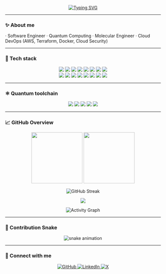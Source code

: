 <!-- Profile README for adrianalola -->

<p align="center">
  <a href="https://github.com/adrianalola">
    <img
      src="https://readme-typing-svg.demolab.com?font=Fira+Code&size=36&pause=900&color=7CFC00&center=true&vCenter=true&width=900&lines=$+Hi%2C+I'm+Adriana+%3A);Cloud+DevOps+Engineer;AWS+%7C+Terraform+%7C+Docker+%7C+Cloud+Security;Molecular+Engineer+%7C+Quantum+Computing;Software+Engineer+%7C+Pythonista"
      alt="Typing SVG"
    />
  </a>
</p>

---

### ✨ About me
· Software Engineer · Quantum Computing · Molecular Engineer · Cloud DevOps (AWS, Terraform, Docker, Cloud Security) 

---

### 🧰 Tech stack
<p align="center">
  <!-- Core tech -->
  <img src="https://img.shields.io/badge/Python-3776AB?logo=python&logoColor=white&style=for-the-badge" />
  <img src="https://img.shields.io/badge/HTML5-E34F26?logo=html5&logoColor=white&style=for-the-badge" />
  <img src="https://img.shields.io/badge/CSS3-1572B6?logo=css3&logoColor=white&style=for-the-badge" />
  <img src="https://img.shields.io/badge/SQL-4169E1?logo=postgresql&logoColor=white&style=for-the-badge" />
  <img src="https://img.shields.io/badge/Terraform-844FBA?logo=terraform&logoColor=white&style=for-the-badge" />
  <img src="https://img.shields.io/badge/Docker-2496ED?logo=docker&logoColor=white&style=for-the-badge" />
  <img src="https://img.shields.io/badge/AWS-232F3E?logo=amazon-aws&logoColor=white&style=for-the-badge" />
  <img src="https://img.shields.io/badge/Q%23-512BD4?logo=dotnet&logoColor=white&style=for-the-badge" />
  <br/>
  <!-- Extra dev tools -->
  <img src="https://img.shields.io/badge/Git-F05032?logo=git&logoColor=white&style=for-the-badge" />
  <img src="https://img.shields.io/badge/PostgreSQL-4169E1?logo=postgresql&logoColor=white&style=for-the-badge" />
  <img src="https://img.shields.io/badge/Visual%20Studio%20Code-007ACC?logo=visual-studio-code&logoColor=white&style=for-the-badge" />
  <img src="https://img.shields.io/badge/Linux-FCC624?logo=linux&logoColor=black&style=for-the-badge" />
  <img src="https://img.shields.io/badge/Ubuntu-E95420?logo=ubuntu&logoColor=white&style=for-the-badge" />
  <img src="https://img.shields.io/badge/Debian-A81D33?logo=debian&logoColor=white&style=for-the-badge" />
  <img src="https://img.shields.io/badge/Node.js-339933?logo=node.js&logoColor=white&style=for-the-badge" />
  <img src="https://img.shields.io/badge/GitHub%20Actions-2088FF?logo=github-actions&logoColor=white&style=for-the-badge" />
</p>

---

### ⚛️ Quantum toolchain
<p align="center">
  <img src="https://img.shields.io/badge/Qiskit-6929C4?logo=qiskit&logoColor=white&style=for-the-badge" />
  <img src="https://img.shields.io/badge/Q%23-512BD4?logo=dotnet&logoColor=white&style=for-the-badge" />
  <img src="https://img.shields.io/badge/IBM%20Quantum-052FAD?logo=ibm&logoColor=white&style=for-the-badge" />
  <img src="https://img.shields.io/badge/Jupyter-F37626?logo=jupyter&logoColor=white&style=for-the-badge" />
  <!-- Cirq no tiene logo en SimpleIcons en algunos temas; queda como texto -->
  <img src="https://img.shields.io/badge/Cirq-4285F4?logoColor=white&style=for-the-badge" />
</p>



---

### 📈 GitHub Overview
<p align="center">
  <img height="165" src="https://github-readme-stats.vercel.app/api?username=adrianalola&show_icons=true&theme=radical" />
  <img height="165" src="https://github-readme-stats.vercel.app/api/top-langs/?username=adrianalola&layout=compact&theme=radical&langs_count=8" />
</p>

<p align="center">
  <img src="https://streak-stats.demolab.com?user=adrianalola&theme=radical" alt="GitHub Streak" />
</p>

<p align="center">
  <img src="https://github-profile-trophy.vercel.app/?username=adrianalola&theme=radical&no-frame=true&no-bg=true&margin-w=12" />
</p>

<p align="center">
  <img src="https://github-readme-activity-graph.vercel.app/graph?username=adrianalola&theme=radical" alt="Activity Graph" />
</p>

---

### 🐍 Contribution Snake
<p align="center">
  <picture>
    <source media="(prefers-color-scheme: dark)" srcset="https://raw.githubusercontent.com/adrianalola/adrianalola/output/github-contribution-grid-snake-dark.svg">
    <source media="(prefers-color-scheme: light)" srcset="https://raw.githubusercontent.com/adrianalola/adrianalola/output/github-contribution-grid-snake.svg">
    <img alt="snake animation" src="https://raw.githubusercontent.com/adrianalola/adrianalola/output/github-contribution-grid-snake.svg">
  </picture>
</p>

---

### 🤝 Connect with me
<p align="center">
  <a href="https://github.com/adrianalola">
    <img alt="GitHub" src="https://img.shields.io/badge/GitHub-181717?logo=github&logoColor=white&style=for-the-badge">
  </a>
  <a href="https://www.linkedin.com/in/adriana-martinez-ramos">
    <img alt="LinkedIn" src="https://img.shields.io/badge/LinkedIn-0A66C2?logo=linkedin&logoColor=white&style=for-the-badge">
  </a>
  <a href="https://x.com">
    <img alt="X" src="https://img.shields.io/badge/X-000000?logo=x&logoColor=white&style=for-the-badge">
  </a>
</p>
